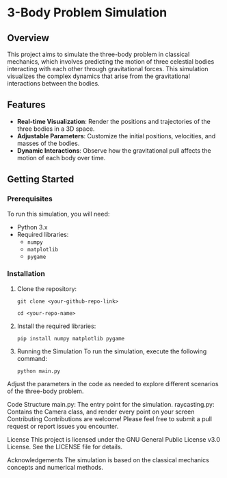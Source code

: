 # 3-Body Problem Simulation

## Overview

This project aims to simulate the three-body problem in classical mechanics, which involves predicting the motion of three celestial bodies interacting with each other through gravitational forces. This simulation visualizes the complex dynamics that arise from the gravitational interactions between the bodies.

## Features

- **Real-time Visualization**: Render the positions and trajectories of the three bodies in a 3D space.
- **Adjustable Parameters**: Customize the initial positions, velocities, and masses of the bodies.
- **Dynamic Interactions**: Observe how the gravitational pull affects the motion of each body over time.

## Getting Started

### Prerequisites

To run this simulation, you will need:

- Python 3.x
- Required libraries:
  - `numpy`
  - `matplotlib`
  - `pygame`

### Installation

1. Clone the repository:
   
   `git clone <your-github-repo-link>`
   
   `cd <your-repo-name>`
   
2. Install the required libraries:
   
   `pip install numpy matplotlib pygame`
   
3. Running the Simulation
   To run the simulation, execute the following command:
   
   `python main.py`
   
Adjust the parameters in the code as needed to explore different scenarios of the three-body problem.

Code Structure
main.py: The entry point for the simulation.
raycasting.py: Contains the Camera class, and render every point on your screen
Contributing
Contributions are welcome! Please feel free to submit a pull request or report issues you encounter.

License
This project is licensed under the GNU General Public License v3.0 License. See the LICENSE file for details.

Acknowledgements
The simulation is based on the classical mechanics concepts and numerical methods.
